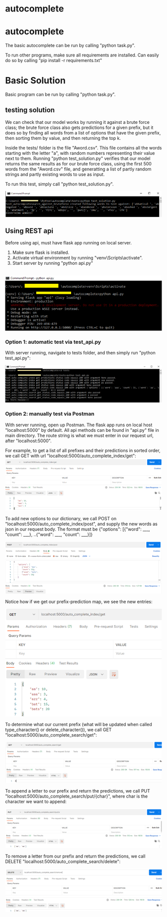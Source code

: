 # autocomplete


<h1>autocomplete</h1>
The basic autocomplete can be run by calling "python task.py".

To run other programs, make sure all requirements are installed. Can easily do so by calling
"pip install -r requirements.txt"

<h1>Basic Solution</h1>
Basic program can be run by calling "python task.py".

<h2>testing solution</h2>
We can check that our model works by running it against a brute force class; the brute force class also gets predictions for a given prefix, but it does so by finding all words from a list of options that have the given prefix, then sorting them by value, and then returning the top k.

Inside the tests/ folder is the file "Aword.csv". This file contains all the words starting with the letter "a", with random numbers representing their value next to them. 
Running "python test_solution.py" verifies that our model returns the same results as for our brute force class, using the first 500 words from the "Aword.csv" file, and generatting a list of partly random strings and partly existing words to use as input. 

To run this test, simply call "python test_solution.py". 

![](screenshots/test_solution.png)


<h2>Using REST api</h2>
Before using api, must have flask app running on local server.

1. Make sure flask is installed. 
2. Activate virtual environment by running "venv\Scripts\activate". 
3. Start server by running "python api.py"
<br><br>

<img src="https://github.com/aginton/autocomplete/blob/9bba1245ea274af516f3edef3f4c753c5d1c5bca/screenshots/start_flask.png">


<h3>Option 1: automatic test via test_api.py</h3>
With server running, navigate to tests folder, and then simply run "python test_api.py":

![](screenshots/test_api.png)

<h3>Option 2: manually test via Postman</h3>
With server running, open up Postman. The flask app runs on local host "localhost:5000" by default. 
All api methods can be found in "api.py" file in main directory. The route string is what we must enter in our request url, after "localhost:5000". 

For example, to get a list of all prefixes and their predictions in sorted order, we call GET with url "localhost:5000/auto_complete_index/get":
![](screenshots/autocomplete_index_get.PNG)

To add new options to our dictionary, we call POST on "localhost:5000/auto_complete_index/post", and supply the new words as json in our request body. 
The format must be {"options": [{"word": ___, "count": ___}, ..{"word": ___, "count": ___}]}

![](screenshots/autocomplete_index_post.PNG)

Notice how if we get our prefix-prediction map, we see the new entries:

![](screenshots/autocomplete_index_get_updated.PNG)

To determine what our current prefix (what will be updated when called type_character() or delete_character()), we call GET "localhost:5000/auto_complete_search/get":

![](screenshots/autocomplete_search_get.PNG)

To append a letter to our prefix and return the predictions, we call PUT "localhost:5000/auto_complete_search/put/{char}", where char is the character we want to append:

![](screenshots/autocomplete_search_put.PNG)

To remove a letter from our prefix and return the predictions, we call DELETE "localhost:5000/auto_complete_search/delete":

![](screenshots/autocomplete_search_delete.PNG)


